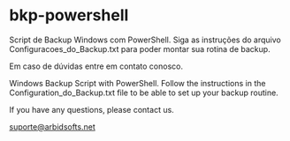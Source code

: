# bkp-powershell
Script de Backup Windows com PowerShell. Siga as instruções do arquivo Configuracoes_do_Backup.txt para poder montar sua rotina de backup.

Em caso de dúvidas entre em contato conosco.

Windows Backup Script with PowerShell. Follow the instructions in the Configuration_do_Backup.txt file to be able to set up your backup routine.

If you have any questions, please contact us.

suporte@arbidsofts.net
